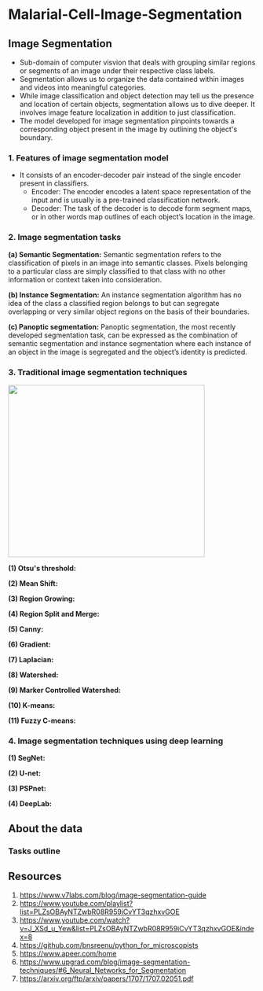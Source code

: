 # Malarial-Cell-Image-Segmentation

## Image Segmentation

- Sub-domain of computer visvion that deals with grouping similar regions or segments of an image under their respective class labels.
- Segmentation allows us to organize the data contained within images and videos into meaningful categories. 
- While image classification and object detection may tell us the presence and location of certain objects, segmentation allows us to dive deeper. It involves image feature localization in addition to just classification. 
- The model developed for image segmentation pinpoints towards a corresponding object present in the image by outlining the object's boundary. 

### 1. Features of image segmentation model

- It consists of an encoder-decoder pair instead of the single encoder present in classifiers.
  - Encoder: The encoder encodes a latent space representation of the input and is usually is a pre-trained classification network.
  - Decoder: The task of the decoder is to decode form segment maps, or in other words map outlines of each object’s location in the image.

### 2. Image segmentation tasks
**(a) Semantic Segmentation:** Semantic segmentation refers to the classification of pixels in an image into semantic classes. Pixels belonging to a particular class are simply classified to that class with no other information or context taken into consideration. 

**(b) Instance Segmentation:** An instance segmentation algorithm has no idea of the class a classified region belongs to but can segregate overlapping or very similar object regions on the basis of their boundaries. 

**(c) Panoptic segmentation:** Panoptic segmentation, the most recently developed segmentation task, can be expressed as the combination of semantic segmentation and instance segmentation where each instance of an object in the image is segregated and the object’s identity is predicted. 

### 3. Traditional image segmentation techniques
<img src="https://user-images.githubusercontent.com/67593609/149627861-bd16eb9d-839c-416f-b9fe-30bb1d18b570.png" width="400" height="350"/>

**(1) Otsu's threshold:**

**(2) Mean Shift:**

**(3) Region Growing:**

**(4) Region Split and Merge:**

**(5) Canny:** 

**(6) Gradient:**

**(7) Laplacian:**

**(8) Watershed:**

**(9) Marker Controlled Watershed:**

**(10) K-means:** 

**(11) Fuzzy C-means:** 

### 4. Image segmentation techniques using deep learning

**(1) SegNet:**

**(2) U-net:**

**(3) PSPnet:**

**(4) DeepLab:**

## About the data

### Tasks outline

## Resources
1. https://www.v7labs.com/blog/image-segmentation-guide 
2. https://www.youtube.com/playlist?list=PLZsOBAyNTZwbR08R959iCvYT3qzhxvGOE 
3. https://www.youtube.com/watch?v=J_XSd_u_Yew&list=PLZsOBAyNTZwbR08R959iCvYT3qzhxvGOE&index=8 
4. https://github.com/bnsreenu/python_for_microscopists 
5. https://www.apeer.com/home 
6. https://www.upgrad.com/blog/image-segmentation-techniques/#6_Neural_Networks_for_Segmentation 
7. https://arxiv.org/ftp/arxiv/papers/1707/1707.02051.pdf 
